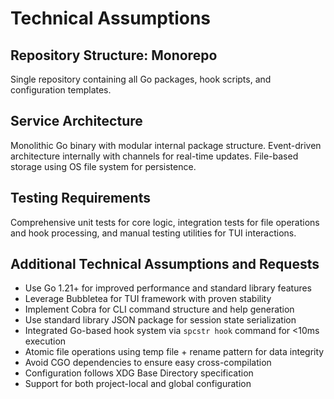 # Technical Assumptions

## Repository Structure: Monorepo

Single repository containing all Go packages, hook scripts, and configuration templates.

## Service Architecture

Monolithic Go binary with modular internal package structure. Event-driven architecture internally with channels for real-time updates. File-based storage using OS file system for persistence.

## Testing Requirements

Comprehensive unit tests for core logic, integration tests for file operations and hook processing, and manual testing utilities for TUI interactions.

## Additional Technical Assumptions and Requests

- Use Go 1.21+ for improved performance and standard library features
- Leverage Bubbletea for TUI framework with proven stability
- Implement Cobra for CLI command structure and help generation
- Use standard library JSON package for session state serialization
- Integrated Go-based hook system via `spcstr hook` command for <10ms execution
- Atomic file operations using temp file + rename pattern for data integrity
- Avoid CGO dependencies to ensure easy cross-compilation
- Configuration follows XDG Base Directory specification
- Support for both project-local and global configuration
